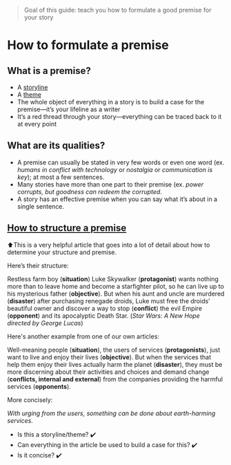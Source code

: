 >Goal of this guide: teach you how to formulate a good premise for your story

# How to formulate a premise

## What is a premise? 
* A [storyline](https://en.wikipedia.org/wiki/Storyline)
* A [theme](https://en.wikipedia.org/wiki/Theme_(narrative))
* The whole object of everything in a story is to build a case for the premise—it’s your lifeline as a writer
* It’s a red thread through your story—everything can be traced back to it at every point

## What are its qualities?
* A premise can usually be stated in very few words or even one word (ex. *humans in conflict with technology* or *nostalgia* or *communication is key*); at most a few sentences.
* Many stories have more than one part to their premise (ex. *power corrupts, but goodness can redeem the corrupted*.
* A story has an effective premise when you can say what it’s about in a single sentence.

## [How to structure a premise](http://www.helpingwritersbecomeauthors.com/find-overlooked-ingredient-successfully-marketing-book/)
⬆️This is a very helpful article that goes into a lot of detail about how to determine your structure and premise.

Here’s their structure: 

Restless farm boy (**situation**) Luke Skywalker (**protagonist**) wants nothing more than to leave home and become a starfighter pilot, so he can live up to his mysterious father (**objective**). But when his aunt and uncle are murdered (**disaster**) after purchasing renegade droids, Luke must free the droids’ beautiful owner and discover a way to stop (**conflict**) the evil Empire (**opponent**) and its apocalyptic Death Star. (*Star Wars: A New Hope directed by George Lucas*)


Here's another example from one of our own articles:

Well-meaning people (**situation**), the users of services (**protagonists**), just want to live and enjoy their lives (**objective**). But when the services that help them enjoy their lives actually harm the planet (**disaster**), they must be more discerning about their activities and choices and demand change (**conflicts, internal and external**) from the companies providing the harmful services (**opponents**).

More concisely:

*With urging from the users, something can be done about earth-harming services.*
* Is this a storyline/theme? ✔️
* Can everything in the article be used to build a case for this? ✔️
* Is it concise? ✔️
